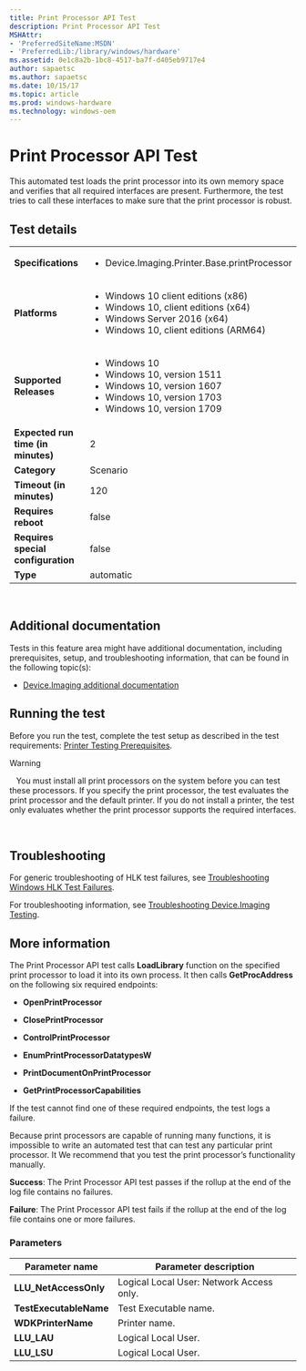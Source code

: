 ```yaml
---
title: Print Processor API Test
description: Print Processor API Test
MSHAttr:
- 'PreferredSiteName:MSDN'
- 'PreferredLib:/library/windows/hardware'
ms.assetid: 0e1c8a2b-1bc8-4517-ba7f-d405eb9717e4
author: sapaetsc
ms.author: sapaetsc
ms.date: 10/15/17
ms.topic: article
ms.prod: windows-hardware
ms.technology: windows-oem
---
```


# <span id="p_hlk_test.2eba0c55-5ab8-4aea-8c8d-642fe7f251bb"></span>Print Processor API Test


This automated test loads the print processor into its own memory space and verifies that all required interfaces are present. Furthermore, the test tries to call these interfaces to make sure that the print processor is robust.

## Test details
|||
|---|---|
| **Specifications**  | <ul><li>Device.Imaging.Printer.Base.printProcessor</li></ul> |  
| **Platforms**   | <ul><li>Windows 10 client editions (x86)</li><li>Windows 10, client editions (x64)</li><li>Windows Server 2016 (x64)</li><li>Windows 10, client editions (ARM64)</li></ul> |
| **Supported Releases** | <ul><li>Windows 10</li><li>Windows 10, version 1511</li><li>Windows 10, version 1607</li><li>Windows 10, version 1703</li><li>Windows 10, version 1709</li></ul> |
|**Expected run time (in minutes)**| 2 |
|**Category**| Scenario |
|**Timeout (in minutes)**| 120 |
|**Requires reboot**| false |
|**Requires special configuration**| false |
|**Type**| automatic |

 

## <span id="Additional_documentation"></span><span id="additional_documentation"></span><span id="ADDITIONAL_DOCUMENTATION"></span>Additional documentation


Tests in this feature area might have additional documentation, including prerequisites, setup, and troubleshooting information, that can be found in the following topic(s):

-   [Device.Imaging additional documentation](device-imaging-additional-documentation.md)

## <span id="Running_the_test"></span><span id="running_the_test"></span><span id="RUNNING_THE_TEST"></span>Running the test


Before you run the test, complete the test setup as described in the test requirements: [Printer Testing Prerequisites](printer-testing-prerequisites.md).

>[!WARNING]
>  
You must install all print processors on the system before you can test these processors. If you specify the print processor, the test evaluates the print processor and the default printer. If you do not install a printer, the test only evaluates whether the print processor supports the required interfaces.

 

## <span id="Troubleshooting"></span><span id="troubleshooting"></span><span id="TROUBLESHOOTING"></span>Troubleshooting


For generic troubleshooting of HLK test failures, see [Troubleshooting Windows HLK Test Failures](..\user\troubleshooting-windows-hlk-test-failures.md).

For troubleshooting information, see [Troubleshooting Device.Imaging Testing](troubleshooting-deviceimaging-testing.md).

## <span id="More_information"></span><span id="more_information"></span><span id="MORE_INFORMATION"></span>More information


The Print Processor API test calls **LoadLibrary** function on the specified print processor to load it into its own process. It then calls **GetProcAddress** on the following six required endpoints:

-   **OpenPrintProcessor**

-   **ClosePrintProcessor**

-   **ControlPrintProcessor**

-   **EnumPrintProcessorDatatypesW**

-   **PrintDocumentOnPrintProcessor**

-   **GetPrintProcessorCapabilities**

If the test cannot find one of these required endpoints, the test logs a failure.

Because print processors are capable of running many functions, it is impossible to write an automated test that can test any particular print processor. It We recommend that you test the print processor’s functionality manually.

**Success**: The Print Processor API test passes if the rollup at the end of the log file contains no failures.

**Failure**: The Print Processor API test fails if the rollup at the end of the log file contains one or more failures.

### <span id="Parameters"></span><span id="parameters"></span><span id="PARAMETERS"></span>Parameters

| Parameter name         | Parameter description                    |
|------------------------|------------------------------------------|
| **LLU\_NetAccessOnly** | Logical Local User: Network Access only. |
| **TestExecutableName** | Test Executable name.                    |
| **WDKPrinterName**     | Printer name.                            |
| **LLU\_LAU**           | Logical Local User.                      |
| **LLU\_LSU**           | Logical Local User.                      |

 

 

 






